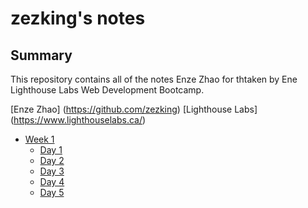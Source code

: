 # zezking's notes

## Summary

This repository contains all of the notes Enze Zhao for thtaken by Ene Lighthouse Labs Web Development Bootcamp.

[Enze Zhao] (https://github.com/zezking)
[Lighthouse Labs] (https://www.lighthouselabs.ca/)

- [Week 1](/week_1)
  - [Day 1](/week_1/day_1)
  - [Day 2](/week_1/day_2)
  - [Day 3](/week_1/day_3)
  - [Day 4](/week_1/day_4)
  - [Day 5](/week_1/day_5)
